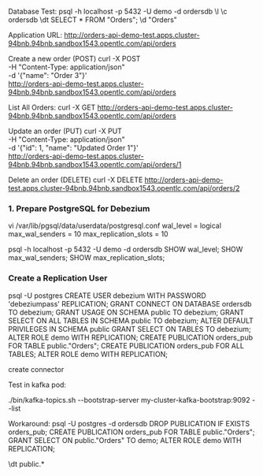 Database Test: 
psql -h localhost -p 5432 -U demo -d ordersdb
\l
\c ordersdb
\dt
SELECT * FROM "Orders";
\d "Orders"



Application URL: http://orders-api-demo-test.apps.cluster-94bnb.94bnb.sandbox1543.opentlc.com/api/orders

Create a new order (POST)
curl -X POST \
  -H "Content-Type: application/json" \
  -d '{"name": "Order 3"}' \
  http://orders-api-demo-test.apps.cluster-94bnb.94bnb.sandbox1543.opentlc.com/api/orders


List All Orders:
curl -X GET http://orders-api-demo-test.apps.cluster-94bnb.94bnb.sandbox1543.opentlc.com/api/orders

Update an order (PUT)
curl -X PUT \
  -H "Content-Type: application/json" \
  -d '{"id": 1, "name": "Updated Order 1"}' \
  http://orders-api-demo-test.apps.cluster-94bnb.94bnb.sandbox1543.opentlc.com/api/orders/1

Delete an order (DELETE)
curl -X DELETE http://orders-api-demo-test.apps.cluster-94bnb.94bnb.sandbox1543.opentlc.com/api/orders/2



### 1. Prepare PostgreSQL for Debezium 
vi /var/lib/pgsql/data/userdata/postgresql.conf
  wal_level = logical
  max_wal_senders = 10
  max_replication_slots = 10

psql -h localhost -p 5432 -U demo -d ordersdb
SHOW wal_level;
SHOW max_wal_senders;
SHOW max_replication_slots;

### Create a Replication User
psql -U postgres
CREATE USER debezium WITH PASSWORD 'debeziumpass' REPLICATION;
GRANT CONNECT ON DATABASE ordersdb TO debezium;
GRANT USAGE ON SCHEMA public TO debezium;
GRANT SELECT ON ALL TABLES IN SCHEMA public TO debezium;
ALTER DEFAULT PRIVILEGES IN SCHEMA public GRANT SELECT ON TABLES TO debezium;
ALTER ROLE demo WITH REPLICATION;
CREATE PUBLICATION orders_pub FOR TABLE public."Orders";
CREATE PUBLICATION orders_pub FOR ALL TABLES;
ALTER ROLE demo WITH REPLICATION;


create connector

Test in kafka pod:

./bin/kafka-topics.sh --bootstrap-server my-cluster-kafka-bootstrap:9092 --list           


Workaround:
psql -U postgres -d ordersdb
DROP PUBLICATION IF EXISTS orders_pub;
CREATE PUBLICATION orders_pub FOR TABLE public."Orders";
GRANT SELECT ON public."Orders" TO demo;
ALTER ROLE demo WITH REPLICATION;

\dt public.*